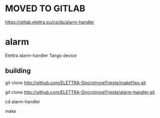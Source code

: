 # MOVED TO GITLAB

https://gitlab.elettra.eu/cs/ds/alarm-handler

# alarm
Elettra alarm-handler Tango device


## building
git clone http://github.com/ELETTRA-SincrotroneTrieste/makefiles.git

git clone http://github.com/ELETTRA-SincrotroneTrieste/alarm-handler.git

cd alarm-handler

make
